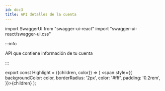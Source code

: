 ```yaml
---
id: doc3
title: API detalles de la cuenta
---
```

import SwaggerUI from "swagger-ui-react"
import "swagger-ui-react/swagger-ui.css"

:::info

API que contiene información de tu cuenta 

:::

<SwaggerUI url="https://openbankapiargentina.azurewebsites.net/swagger/v1/swagger.json"/>

export const Highlight = ({children, color}) => ( <span style={{
      backgroundColor: color,
      borderRadius: '2px',
      color: '#fff',
      padding: '0.2rem',
    }}>{children}</span> );

